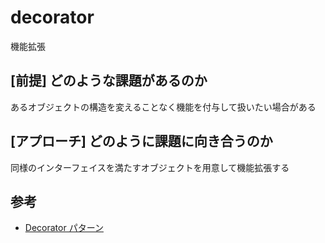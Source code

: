 # decorator

機能拡張

## [前提] どのような課題があるのか
あるオブジェクトの構造を変えることなく機能を付与して扱いたい場合がある

## [アプローチ] どのように課題に向き合うのか
同様のインターフェイスを満たすオブジェクトを用意して機能拡張する

## 参考
- [Decorator パターン](https://www.techscore.com/tech/DesignPattern/Decorator.html/)

